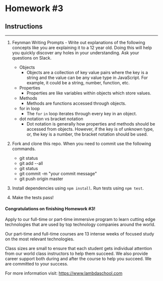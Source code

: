# Homework #3

## Instructions
---
1. Feynman Writing Prompts - Write out explanations of the following concepts like you are explaining it to a 12 year old.  Doing this will help you quickly discover any holes in your understanding.  Ask your questions on Slack.
		
	* Objects
		* Objects are a collection of key value pairs where the key is a string and the value can be any value type in JavaScript. For example, it could be a string, number, function, etc.
	* Properties
		* Properties are like variables within objects which store values.
	* Methods
		* Methods are functions accessed through objects.
	* for in loop
		* The `for` `in` loop iterates through every key in an object.
	* dot notation vs bracket notation
		* Dot notation is generally how properties and methods should be accessed from objects. However, if the key is of unknown type, or, the key is a number, the bracket notation should be used.


2. Fork and clone this repo.  When you need to commit use the following commands.
		
	* git status
	* git add --all
	* git status
	* git commit -m "your commit message"
	* git push origin master

3. Install dependencies using `npm install`.  Run tests using `npm test`.

4. Make the tests pass!



#### Congratulations on finishing Homework #3!
Apply to our full-time or part-time immersive program to learn cutting edge technologies that are used by top technology companies around the world.

Our part-time and full-time courses are 13 intense weeks of focused study on the most relevant technologies.  

Class sizes are small to ensure that each student gets individual attention from our world class instructors to help them succeed.  We also provide career support both during and after the course to help you succeed.  We are committed to your success.

For more information visit: https://www.lambdaschool.com
